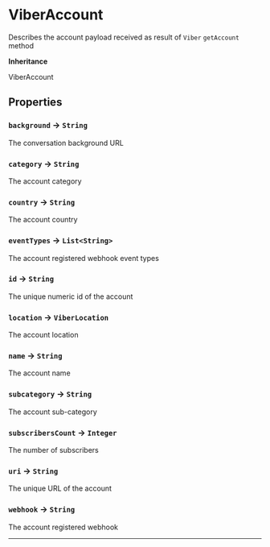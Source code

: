 # ViberAccount

Describes the account payload received as result of `Viber` `getAccount` method

**Inheritance**

ViberAccount

## Properties

### `background` → `String`

The conversation background URL

### `category` → `String`

The account category

### `country` → `String`

The account country

### `eventTypes` → `List<String>`

The account registered webhook event types

### `id` → `String`

The unique numeric id of the account

### `location` → `ViberLocation`

The account location

### `name` → `String`

The account name

### `subcategory` → `String`

The account sub-category

### `subscribersCount` → `Integer`

The number of subscribers

### `uri` → `String`

The unique URL of the account

### `webhook` → `String`

The account registered webhook

---
